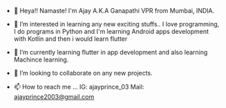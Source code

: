 - 👋 Heya!! Namaste!
 I'm Ajay A.K.A Ganapathi VPR from Mumbai, INDIA.
 
- 👀 I’m interested in learning any new exciting stuffs.. I love programming, I do programs in Python and I'm learning Android apps development with Kotlin and then i would learn flutter

- 🌱 I’m currently learning flutter in app development and also learning Machince learning.

- 💞️ I’m looking to collaborate on any new projects.

- 📫 How to reach me ...
   IG: ajayprince_03
   Mail: ajayprince2003@gmail.com

<!---
Ajayprince/Ajayprince is a ✨ special ✨ repository because its `README.md` (this file) appears on your GitHub profile.
You can click the Preview link to take a look at your changes.
--->
